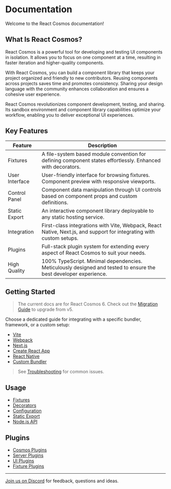 # Documentation

Welcome to the React Cosmos documentation!

## What Is React Cosmos?

React Cosmos is a powerful tool for developing and testing UI components in isolation. It allows you to focus on one component at a time, resulting in faster iteration and higher-quality components.

With React Cosmos, you can build a component library that keeps your project organized and friendly to new contributors. Reusing components across projects saves time and promotes consistency. Sharing your design language with the community enhances collaboration and ensures a cohesive user experience.

React Cosmos revolutionizes component development, testing, and sharing. Its sandbox environment and component library capabilities optimize your workflow, enabling you to deliver exceptional UI experiences.

## Key Features

| Feature        | Description                                                                                                         |
| -------------- | ------------------------------------------------------------------------------------------------------------------- |
| Fixtures       | A file-system based module convention for defining component states effortlessly. Enhanced with decorators.         |
| User Interface | User-friendly interface for browsing fixtures. Component preview with responsive viewports.                         |
| Control Panel  | Component data manipulation through UI controls based on component props and custom definitions.                    |
| Static Export  | An interactive component library deployable to any static hosting service.                                          |
| Integration    | First-class integrations with Vite, Webpack, React Native, Next.js, and support for integrating with custom setups. |
| Plugins        | Full-stack plugin system for extending every aspect of React Cosmos to suit your needs.                             |
| High Quality   | 100% TypeScript. Minimal dependencies. Meticulously designed and tested to ensure the best developer experience.    |

## Getting Started

> The current docs are for React Cosmos 6. Check out the [Migration Guide](getting-started/migration.md) to upgrade from v5.

Choose a dedicated guide for integrating with a specific bundler, framework, or a custom setup:

- [Vite](getting-started/vite.md)
- [Webpack](getting-started/webpack.md)
- [Next.js](getting-started/next.md)
- [Create React App](getting-started/create-react-app.md)
- [React Native](getting-started/react-native.md)
- [Custom Bundler](getting-started/custom-bundler.md)

> See [Troubleshooting](getting-started/troubleshooting.md) for common issues.

## Usage

- [Fixtures](usage/fixtures.md)
- [Decorators](usage/decorators.md)
- [Configuration](usage/configuration.md)
- [Static Export](usage/static-export.md)
- [Node.js API](usage/node-api.md)

## Plugins

- [Cosmos Plugins](plugins/cosmos-plugins.md)
- [Server Plugins](plugins/server-plugins.md)
- [UI Plugins](plugins/ui-plugins.md)
- [Fixture Plugins](plugins/fixture-plugins.md)

---

[Join us on Discord](https://discord.gg/3X95VgfnW5) for feedback, questions and ideas.
